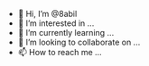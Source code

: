 - 👋 Hi, I’m @8abil
- 👀 I’m interested in ...
- 🌱 I’m currently learning ...
- 💞️ I’m looking to collaborate on ...
- 📫 How to reach me ...

<!---
8abil/8abil is a ✨ special ✨ repository because its `README.md` (this file) appears on your GitHub profile.
You can click the Preview link to take a look at your changes.
--->
